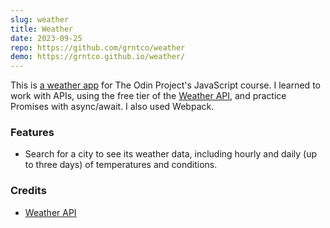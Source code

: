 ```yaml
---
slug: weather
title: Weather
date: 2023-09-25
repo: https://github.com/grntco/weather
demo: https://grntco.github.io/weather/
---
```


This is [a weather app](https://www.theodinproject.com/lessons/node-path-javascript-weather-app) for The Odin Project's JavaScript course. I learned to work with APIs, using the free tier of the [Weather API](https://www.weatherapi.com/), and practice Promises with async/await. I also used Webpack.

### Features

-   Search for a city to see its weather data, including hourly and daily (up to three days) of temperatures and conditions.

### Credits

-   [Weather API](https://www.weatherapi.com/)
